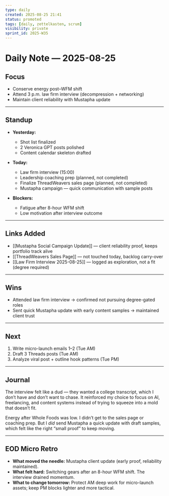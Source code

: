 ```yaml
---
type: daily
created: 2025-08-25 21:41
status: promoted
tags: [daily, zettelkasten, scrum]
visibility: private
sprint_id: 2025-W35
---
```

# Daily Note — 2025-08-25

## Focus
- Conserve energy post–WFM shift  
- Attend 3 p.m. law firm interview (decompression + networking)  
- Maintain client reliability with Mustapha update  

---

## Standup
- **Yesterday:**  
  - Shot list finalized  
  - 2 Veronica GPT posts polished  
  - Content calendar skeleton drafted  

- **Today:**  
  - Law firm interview (15:00)  
  - Leadership coaching prep (planned, not completed)  
  - Finalize ThreadWeavers sales page (planned, not completed)  
  - Mustapha campaign — quick communication with sample posts  

- **Blockers:**  
  - Fatigue after 8-hour WFM shift  
  - Low motivation after interview outcome  

---

## Links Added
- [[Mustapha Social Campaign Update]] — client reliability proof, keeps portfolio track alive  
- [[ThreadWeavers Sales Page]] — not touched today, backlog carry-over  
- [[Law Firm Interview 2025-08-25]] — logged as exploration, not a fit (degree required)  

---

## Wins
- Attended law firm interview → confirmed not pursuing degree-gated roles  
- Sent quick Mustapha update with early content samples → maintained client trust  

---

## Next
1. Write micro-launch emails 1–2 (Tue AM)  
2. Draft 3 Threads posts (Tue AM)  
3. Analyze viral post + outline hook patterns (Tue PM)  

---

## Journal
The interview felt like a dud — they wanted a college transcript, which I don’t have and don’t want to chase. It reinforced my choice to focus on AI, freelancing, and content systems instead of trying to squeeze into a mold that doesn’t fit.  

Energy after Whole Foods was low. I didn’t get to the sales page or coaching prep. But I *did* send Mustapha a quick update with draft samples, which felt like the right “small proof” to keep moving.  

---

## EOD Micro Retro
- **What moved the needle:** Mustapha client update (early proof, reliability maintained).  
- **What felt hard:** Switching gears after an 8-hour WFM shift. The interview drained momentum.  
- **What to change tomorrow:** Protect AM deep work for micro-launch assets; keep PM blocks lighter and more tactical.  
